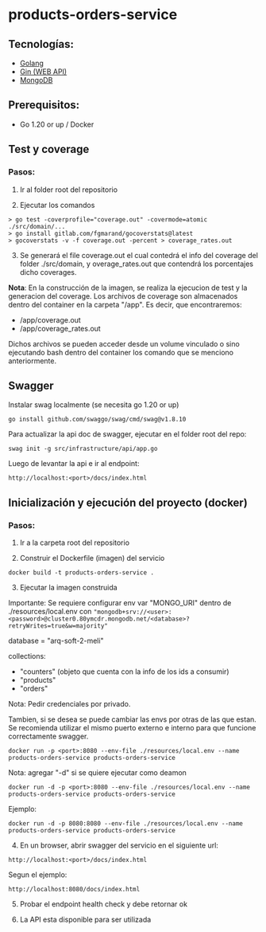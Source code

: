 # products-orders-service

## Tecnologías:

- [Golang](https://go.dev/)
- [Gin (WEB API)](https://gin-gonic.com/)
- [MongoDB](https://www.mongodb.com/)

## Prerequisitos:

- Go 1.20 or up / Docker

## Test y coverage

### Pasos:

1) Ir al folder root del repositorio

2) Ejecutar los comandos

```
> go test -coverprofile="coverage.out" -covermode=atomic ./src/domain/...
> go install gitlab.com/fgmarand/gocoverstats@latest
> gocoverstats -v -f coverage.out -percent > coverage_rates.out
```

3) Se generará el file coverage.out el cual contedrá el info del coverage del folder ./src/domain, y 
overage_rates.out que contendrá los porcentajes dicho coverages.

**Nota**: En la construcción de la imagen, se realiza la ejecucion de test y la generacion del coverage.
Los archivos de coverage son almacenados dentro del container en la carpeta "/app". Es decir, que encontraremos:
- /app/coverage.out
- /app/coverage_rates.out

Dichos archivos se pueden acceder desde un volume vinculado o sino ejecutando bash dentro del container los comando que se menciono anteriormente.


## Swagger

Instalar swag localmente (se necesita go 1.20 or up)

```
go install github.com/swaggo/swag/cmd/swag@v1.8.10
```

Para actualizar la api doc de swagger, ejecutar en el folder root del repo:

```
swag init -g src/infrastructure/api/app.go
```

Luego de levantar la api e ir al endpoint:

```
http://localhost:<port>/docs/index.html
```


## Inicialización y ejecución del proyecto (docker)

### Pasos:

1) Ir a la carpeta root del repositorio

2) Construir el Dockerfile (imagen) del servicio

```
docker build -t products-orders-service .
```

3) Ejecutar la imagen construida

Importante: Se requiere configurar env var "MONGO_URI" dentro de ./resources/local.env con `"mongodb+srv://<user>:<password>@cluster0.80ymcdr.mongodb.net/<database>?retryWrites=true&w=majority"`

database = "arq-soft-2-meli"

collections:
- "counters" (objeto que cuenta con la info de los ids a consumir)
- "products"
- "orders"

Nota: Pedir credenciales por privado.

Tambien, si se desea se puede cambiar las envs por otras de las que estan. Se recomienda utilizar el mismo puerto externo e interno para que funcione correctamente swagger.

```
docker run -p <port>:8080 --env-file ./resources/local.env --name products-orders-service products-orders-service
```

Nota: agregar "-d" si se quiere ejecutar como deamon

```
docker run -d -p <port>:8080 --env-file ./resources/local.env --name products-orders-service products-orders-service
```

Ejemplo:

```
docker run -d -p 8080:8080 --env-file ./resources/local.env --name products-orders-service products-orders-service
```

4) En un browser, abrir swagger del servicio en el siguiente url:

`http://localhost:<port>/docs/index.html`

Segun el ejemplo:

`http://localhost:8080/docs/index.html`

5) Probar el endpoint health check y debe retornar ok

6) La API esta disponible para ser utilizada

